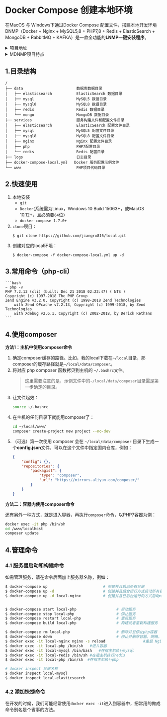 # Docker Compose 创建本地环境
在MacOS 与 Windows下通过Docker Compose 配置文件，搭建本地开发环境
DNMP（Docker + Nginx + MySQL5,8 + PHP7,8 + Redis + ElasticSearch + MongoDB + RabbitMQ + KAFKA）是一款全功能的**LNMP一键安装程序**。

<details>
<summary>项目地址</summary>

- [GitHub 地址](https://github.com/jiangrx816/local)

</details>

<details>
<summary>MDNMP项目特点</summary>

1. `100%`开源 且 遵循Docker标准
2. 支持**多版本PHP**共存，可任意切换（PHP7、PHP8)
3. 支持绑定**任意多个虚拟域名**，且支持**HTTPS和HTTP/2**
4. **PHP源代码、MySQL数据、配置文件、日志文件**都可在宿主机中直接修改查看
5. 可一键选配常用服务：
    - 多PHP版本：PHP7、PHP8，如需其他的版本，可以自行按照`docker-compose`进行配置
    - Web服务：Nginx
    - 数据库：MySQL5、MySQL8、Redis、MongoDB、ElasticSearch、KAFKA
    - 消息队列：RabbitMQ
    - 辅助工具：Kibana、Logstash
6. 所有镜像源于[Docker官方仓库](https://hub.docker.com)，安全可靠
7. 一次配置，**Windows、Linux、MacOs**皆可使用

</details>





## 1.目录结构

```
/
├── data                        数据库数据目录
│   ├── elasticsearch           ElasticSearch 数据目录
│   ├── mysql                   MySQL5 数据目录
│   ├── mysql8                  MySQL8 数据目录
│   ├── redis                   Redis 数据目录
│   └── mongo                   MongoDB 数据目录
├── services                    服务构建文件和配置文件目录
│   ├── elasticsearch           ElasticSearch 配置文件目录
│   ├── mysql                   MySQL5 配置文件目录
│   ├── mysql8                  MySQL8 配置文件目录
│   ├── nginx                   Nginx 配置文件目录
│   ├── php                     PHP7配置目录
│   └── redis                   Redis 配置目录
├── logs                        日志目录
├── docker-compose-local.yml   Docker 服务配置示例文件
└── www                         PHP项目代码目录
```

## 2.快速使用
1. 本地安装
   - `git`
   - `Docker`(系统需为Linux，Windows 10 Build 15063+，或MacOS 10.12+，且必须要`64`位）
   - `docker-compose 1.7.0+`
2. `clone`项目：
    ```
    $ git clone https://github.com/jiangrx816/local.git
    ```
3. 创建对应的local环境：
   ```
   $ docker-compose -f docker-compose-local.yml up -d
    ```

## 3.常用命令（php-cli）
    ```bash
    ~ php -v
    PHP 7.2.13 (cli) (built: Dec 21 2018 02:22:47) ( NTS )
    Copyright (c) 1997-2018 The PHP Group
    Zend Engine v3.2.0, Copyright (c) 1998-2018 Zend Technologies
        with Zend OPcache v7.2.13, Copyright (c) 1999-2018, by Zend Technologies
        with Xdebug v2.6.1, Copyright (c) 2002-2018, by Derick Rethans
    ```
## 4.使用composer
**方法1：主机中使用composer命令**
1. 确定composer缓存的路径。比如，我的local下载在`~/local`目录，那composer的缓存路径就是`~/local/data/composer`。
2. 将对应 php composer 函数拷贝到主机的 `~/.bashrc`文件。
   > 这里需要注意的是，示例文件中的`~/local/data/composer`目录需是第一步确定的目录。
3. 让文件起效：
    ```bash
    source ~/.bashrc
    ```
4. 在主机的任何目录下就能用composer了：
    ```bash
    cd ~/local/www/
    composer create-project new project --no-dev
    ```
5. （可选）第一次使用 composer 会在 `~/local/data/composer` 目录下生成一个**config.json**文件，可以在这个文件中指定国内仓库，例如：
    ```json
    {
        "config": {},
        "repositories": {
            "packagist": {
                "type": "composer",
                "url": "https://mirrors.aliyun.com/composer/"
            }
        }
    }

    ```
**方法二：容器内使用composer命令**

还有另外一种方式，就是进入容器，再执行`composer`命令，以PHP7容器为例：
```bash
docker exec -it php /bin/sh
cd /www/localhost
composer update
```

## 4.管理命令
### 4.1 服务器启动和构建命令
如需管理服务，请在命令后面加上服务器名称，例如：
```bash
$ docker-compose up                         # 创建并且启动所有容器
$ docker-compose up -d                      # 创建并且后台运行方式启动所有容器
$ docker-compose up -d local-nginx          # 创建并且已后台运行的方式启动nginx、php、mysql容器


$ docker-compose start local-php                  # 启动服务
$ docker-compose stop local-php                   # 停止服务
$ docker-compose restart local-php                # 重启服务
$ docker-compose build local-php                  # 构建或者重新构建服务

$ docker-compose rm local-php                     # 删除并且停止php容器
$ docker-compose down                             # 停止并删除容器，网络，图像和挂载卷
$ docker exec -it local-nginx nginx -s reload                 #重启 Nginx, local-nginx 是容器名称
$ docker exec -it local-php /bin/sh   #进入容器
$ docker exec -it local-mysql /bin/bash   #在宿主机执行mysql
$ docker exec -it local-redis /bin/sh #在宿主机执行redis
$ docker exec -it local-php /bin/sh  #在宿主机执行php

# docker inspect 容器名称
$ docker inspect local-mysql
$ docker inspect local-elasticsearch


```

### 4.2 添加快捷命令
在开发的时候，我们可能经常使用`docker exec -it`进入到容器中，把常用的做成命令别名是个省事的方法。